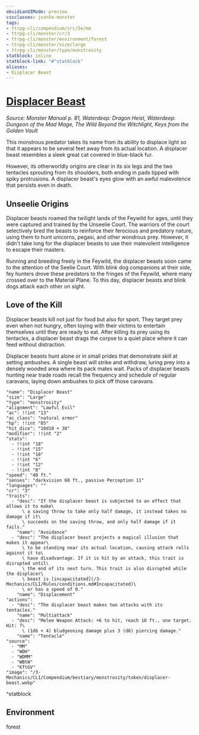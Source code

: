```yaml
---
obsidianUIMode: preview
cssclasses: json5e-monster
tags:
- ttrpg-cli/compendium/src/5e/mm
- ttrpg-cli/monster/cr/3
- ttrpg-cli/monster/environment/forest
- ttrpg-cli/monster/size/large
- ttrpg-cli/monster/type/monstrosity
statblock: inline
statblock-link: "#^statblock"
aliases:
- Displacer Beast
---
```

# [Displacer Beast](3-Mechanics\CLI\Compendium\bestiary\monstrosity/displacer-beast.md)
*Source: Monster Manual p. 81, Waterdeep: Dragon Heist, Waterdeep: Dungeon of the Mad Mage, The Wild Beyond the Witchlight, Keys from the Golden Vault*  

This monstrous predator takes its name from its ability to displace light so that it appears to be several feet away from its actual location. A displacer beast resembles a sleek great cat covered in blue-black fur.

However, its otherworldly origins are clear in its six legs and the two tentacles sprouting from its shoulders, both ending in pads tipped with spiky protrusions. A displacer beast's eyes glow with an awful malevolence that persists even in death.

## Unseelie Origins

Displacer beasts roamed the twilight lands of the Feywild for ages, until they were captured and trained by the Unseelie Court. The warriors of the court selectively bred the beasts to reinforce their ferocious and predatory nature, using them to hunt unicorns, pegasi, and other wondrous prey. However, it didn't take long for the displacer beasts to use their malevolent intelligence to escape their masters.

Running and breeding freely in the Feywild, the displacer beasts soon came to the attention of the Seelie Court. With blink dog companions at their side, fey hunters drove these predators to the fringes of the Feywild, where many crossed over to the Material Plane. To this day, displacer beasts and blink dogs attack each other on sight.

## Love of the Kill

Displacer beasts kill not just for food but also for sport. They target prey even when not hungry, often toying with their victims to entertain themselves until they are ready to eat. After killing its prey using its tentacles, a displacer beast drags the corpse to a quiet place where it can feed without distraction.

Displacer beasts hunt alone or in small prides that demonstrate skill at setting ambushes. A single beast will strike and withdraw, luring prey into a densely wooded area where its pack mates wait. Packs of displacer beasts hunting near trade roads recall the frequency and schedule of regular caravans, laying down ambushes to pick off those caravans.

```statblock
"name": "Displacer Beast"
"size": "Large"
"type": "monstrosity"
"alignment": "Lawful Evil"
"ac": !!int "13"
"ac_class": "natural armor"
"hp": !!int "85"
"hit_dice": "10d10 + 30"
"modifier": !!int "2"
"stats":
  - !!int "18"
  - !!int "15"
  - !!int "16"
  - !!int "6"
  - !!int "12"
  - !!int "8"
"speed": "40 ft."
"senses": "darkvision 60 ft., passive Perception 11"
"languages": ""
"cr": "3"
"traits":
  - "desc": "If the displacer beast is subjected to an effect that allows it to make\
      \ a saving throw to take only half damage, it instead takes no damage if it\
      \ succeeds on the saving throw, and only half damage if it fails."
    "name": "Avoidance"
  - "desc": "The displacer beast projects a magical illusion that makes it appear\
      \ to be standing near its actual location, causing attack rolls against it to\
      \ have disadvantage. If it is hit by an attack, this trait is disrupted until\
      \ the end of its next turn. This trait is also disrupted while the displacer\
      \ beast is [incapacitated](/3-Mechanics/CLI/Rules/conditions.md#Incapacitated)\
      \ or has a speed of 0."
    "name": "Displacement"
"actions":
  - "desc": "The displacer beast makes two attacks with its tentacles."
    "name": "Multiattack"
  - "desc": "Melee Weapon Attack: +6 to hit, reach 10 ft., one target. Hit: 7\
      \ (1d6 + 4) bludgeoning damage plus 3 (d6) piercing damage."
    "name": "Tentacle"
"source":
  - "MM"
  - "WDH"
  - "WDMM"
  - "WBtW"
  - "KftGV"
"image": "/3-Mechanics/CLI/Compendium/bestiary/monstrosity/token/displacer-beast.webp"
```
^statblock

## Environment

forest